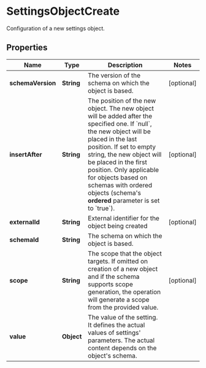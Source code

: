 

# SettingsObjectCreate

Configuration of a new settings object.

## Properties

| Name | Type | Description | Notes |
|------------ | ------------- | ------------- | -------------|
|**schemaVersion** | **String** | The version of the schema on which the object is based. |  [optional] |
|**insertAfter** | **String** | The position of the new object. The new object will be added after the specified one.   If &#x60;null&#x60;, the new object will be placed in the last position.   If set to empty string, the new object will be placed in the first position.   Only applicable for objects based on schemas with ordered objects (schema&#39;s **ordered** parameter is set to &#x60;true&#x60;). |  [optional] |
|**externalId** | **String** | External identifier for the object being created |  [optional] |
|**schemaId** | **String** | The schema on which the object is based. |  |
|**scope** | **String** | The scope that the object targets.  If omitted on creation of a new object and if the schema supports scope generation, the operation will generate a scope from the provided value. |  [optional] |
|**value** | **Object** | The value of the setting.    It defines the actual values of settings&#39; parameters.   The actual content depends on the object&#39;s schema. |  |



